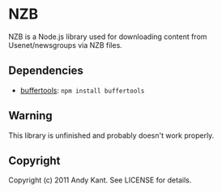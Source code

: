 # NZB

NZB is a Node.js library used for downloading content from Usenet/newsgroups via NZB files.

## Dependencies
* [buffertools](https://github.com/bnoordhuis/node-buffertools): `npm install buffertools`

## Warning

This library is unfinished and probably doesn't work properly.

## Copyright

Copyright (c) 2011 Andy Kant. See LICENSE for details.
